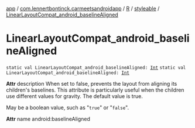[app](../../../index.md) / [com.lennertbontinck.carmeetsandroidapp](../../index.md) / [R](../index.md) / [styleable](index.md) / [LinearLayoutCompat_android_baselineAligned](./-linear-layout-compat_android_baseline-aligned.md)

# LinearLayoutCompat_android_baselineAligned

`static val LinearLayoutCompat_android_baselineAligned: `[`Int`](https://kotlinlang.org/api/latest/jvm/stdlib/kotlin/-int/index.html)
`static val LinearLayoutCompat_android_baselineAligned: `[`Int`](https://kotlinlang.org/api/latest/jvm/stdlib/kotlin/-int/index.html)

**Attr**
description When set to false, prevents the layout from aligning its children's baselines. This attribute is particularly useful when the children use different values for gravity. The default value is true.

May be a boolean value, such as "`true`" or "`false`".

**Attr**
name android:baselineAligned

